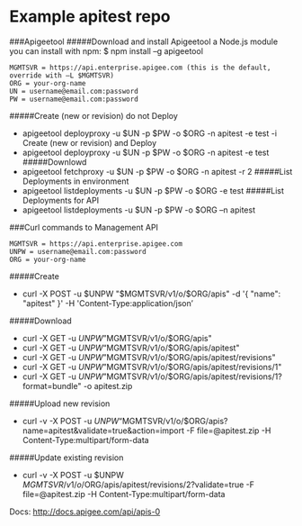 # Example apitest repo


###Apigeetool
#####Download and install Apigeetool a Node.js module you can install with npm:
$ npm install –g apigeetool
```
MGMTSVR = https://api.enterprise.apigee.com (this is the default, override with –L $MGMTSVR)
ORG = your-org-name
UN = username@email.com:password
PW = username@email.com:password
```

#####Create (new or revision) do not Deploy
* apigeetool deployproxy -u $UN -p $PW -o $ORG -n apitest -e test -i
Create (new or revision) and Deploy
* apigeetool deployproxy -u $UN -p $PW -o $ORG -n apitest -e test
#####Downlowd
* apigeetool fetchproxy -u $UN -p $PW -o $ORG -n apitest -r 2
#####List Deployments in environment
* apigeetool listdeployments -u $UN -p $PW -o $ORG -e test 
#####List Deployments for API
* apigeetool listdeployments -u $UN -p $PW -o $ORG –n apitest

###Curl commands to Management API
```
MGMTSVR = https://api.enterprise.apigee.com
UNPW = username@email.com:password
ORG = your-org-name
```

#####Create
* curl -X POST -u $UNPW "$MGMTSVR/v1/o/$ORG/apis" -d '{ "name": "apitest" }' -H 'Content-Type:application/json’

#####Download
* curl -X GET -u $UNPW ”$MGMTSVR/v1/o/$ORG/apis"
* curl -X GET -u $UNPW “$MGMTSVR/v1/o/$ORG/apis/apitest"
* curl -X GET -u $UNPW ”$MGMTSVR/v1/o/$ORG/apis/apitest/revisions"
* curl -X GET -u $UNPW ”$MGMTSVR/v1/o/$ORG/apis/apitest/revisions/1"
* curl -X GET -u $UNPW ”$MGMTSVR/v1/o/$ORG/apis/apitest/revisions/1?format=bundle" -o apitest.zip

#####Upload new revision
* curl -v -X POST -u $UNPW “$MGMTSVR/v1/o/$ORG/apis?name=apitest&validate=true&action=import -F file=@apitest.zip -H Content-Type:multipart/form-data

#####Update existing revision
* curl -v -X POST -u $UNPW $MGMTSVR/v1/o/$ORG/apis/apitest/revisions/2?validate=true -F file=@apitest.zip -H Content-Type:multipart/form-data

Docs: http://docs.apigee.com/api/apis-0


